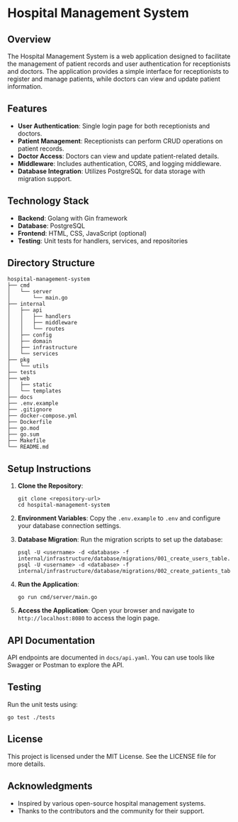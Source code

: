 # Hospital Management System

## Overview
The Hospital Management System is a web application designed to facilitate the management of patient records and user authentication for receptionists and doctors. The application provides a simple interface for receptionists to register and manage patients, while doctors can view and update patient information.

## Features
- **User Authentication**: Single login page for both receptionists and doctors.
- **Patient Management**: Receptionists can perform CRUD operations on patient records.
- **Doctor Access**: Doctors can view and update patient-related details.
- **Middleware**: Includes authentication, CORS, and logging middleware.
- **Database Integration**: Utilizes PostgreSQL for data storage with migration support.

## Technology Stack
- **Backend**: Golang with Gin framework
- **Database**: PostgreSQL
- **Frontend**: HTML, CSS, JavaScript (optional)
- **Testing**: Unit tests for handlers, services, and repositories

## Directory Structure
```
hospital-management-system
├── cmd
│   └── server
│       └── main.go
├── internal
│   ├── api
│   │   ├── handlers
│   │   ├── middleware
│   │   └── routes
│   ├── config
│   ├── domain
│   ├── infrastructure
│   └── services
├── pkg
│   └── utils
├── tests
├── web
│   ├── static
│   └── templates
├── docs
├── .env.example
├── .gitignore
├── docker-compose.yml
├── Dockerfile
├── go.mod
├── go.sum
├── Makefile
└── README.md
```

## Setup Instructions
1. **Clone the Repository**:
   ```
   git clone <repository-url>
   cd hospital-management-system
   ```

2. **Environment Variables**:
   Copy the `.env.example` to `.env` and configure your database connection settings.

3. **Database Migration**:
   Run the migration scripts to set up the database:
   ```
   psql -U <username> -d <database> -f internal/infrastructure/database/migrations/001_create_users_table.sql
   psql -U <username> -d <database> -f internal/infrastructure/database/migrations/002_create_patients_table.sql
   ```

4. **Run the Application**:
   ```
   go run cmd/server/main.go
   ```

5. **Access the Application**:
   Open your browser and navigate to `http://localhost:8080` to access the login page.

## API Documentation
API endpoints are documented in `docs/api.yaml`. You can use tools like Swagger or Postman to explore the API.

## Testing
Run the unit tests using:
```
go test ./tests
```

## License
This project is licensed under the MIT License. See the LICENSE file for more details.

## Acknowledgments
- Inspired by various open-source hospital management systems.
- Thanks to the contributors and the community for their support.